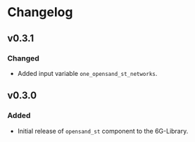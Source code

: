 # Changelog

## v0.3.1
### Changed
- Added input variable `one_opensand_st_networks`.

## v0.3.0
### Added
- Initial release of `opensand_st` component to the 6G-Library.